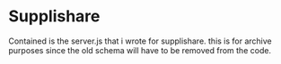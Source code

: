 # Supplishare
Contained is the server.js that i wrote for supplishare. this is for archive purposes since the old schema will have to be removed from the code.
